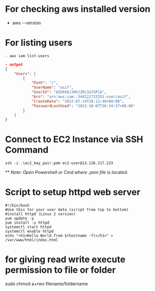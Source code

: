 # For checking aws installed version
- aws --version

# For listing users
```console
- aws iam list-users
```
```json
- output
{
    "Users": [
        {
            "Path": "/",
            "UserName": "asif",
            "UserId": "AIDAVAJJWVJZRLSUJSPCA",
            "Arn": "arn:aws:iam::344221723251:user/asif",
            "CreateDate": "2022-07-14T18:12:40+00:00",
            "PasswordLastUsed": "2022-10-07T10:34:57+00:00"
        }
    ]
}
```

# Connect to EC2 Instance via SSH Command

```console
ssh -i .\ec2_key_pair.pem ec2-user@13.126.117.233
```

** *Note: Open Powershell or Cmd where .pem file is located.*

# Script to setup httpd web server
    #!/bin/bash
    #Use this for your user data (script from top to bottom)
    #install httpd (Linux 2 version)
    yum update -y
    yum install -y httpd
    systemctl start httpd
    systemctl enable httpd
    echo "<h1>Hello World from $(hostname -f)</h1>" > /var/www/html/index.html

# for giving read write execute permission to file or folder
sudo chmod a+rwx filename/foldername